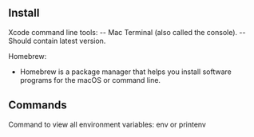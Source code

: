 ## Install 
Xcode command line tools:
-- Mac Terminal (also called the console).
-- Should contain latest version.

Homebrew:
- Homebrew is a package manager that helps you install software programs for the macOS or command line.

## Commands
Command to view all environment variables: env or printenv
